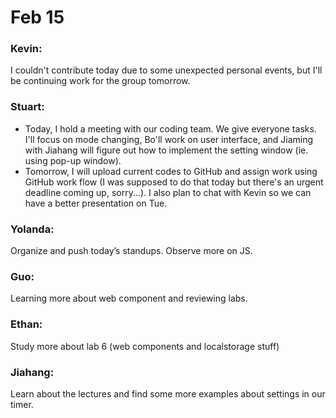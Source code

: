 # Feb 15

### Kevin:
I couldn't contribute today due to some unexpected personal events, but I'll be continuing work for the group tomorrow.

### Stuart:
- Today, I hold a meeting with our coding team. We give everyone tasks. I'll focus on mode changing, Bo'll work on user interface, and Jiaming with Jiahang will figure out how to implement the setting window (ie. using pop-up window).
- Tomorrow, I will upload current codes to GitHub and assign work using GitHub work flow (I was supposed to do that today but there's an urgent deadline coming up, sorry...). I also plan to chat with Kevin so we can have a better presentation on Tue. 

### Yolanda:
Organize and push today’s standups. Observe more on JS.

### Guo:
Learning more about web component and reviewing labs.

### Ethan:
Study more about lab 6 (web components and localstorage stuff)

### Jiahang:
Learn about the lectures and find some more examples about settings in our timer.
